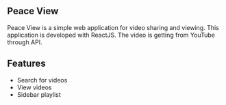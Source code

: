 ## Peace View
Peace View is a simple web application for video sharing and viewing. This application is developed with ReactJS. The video is getting from YouTube through API.

## Features
- Search for videos
- View videos
- Sidebar playlist

